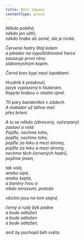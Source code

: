 ```yaml
---
title: Býčí zápasy
contentType: prose
---
```


<section>

_Někdo pobíhá,  
někdo jen větří,  
někdo hrabe do země, ale je tvrdá._

</section>

<section>

_Červené hadry lítají kolem  
a pikador na vypolštářované herce  
zasazuje první ránu  
slabomyslným kopím._

</section>

<section>

_Černá krev kypí mezi lopatkami._

</section>

<section>

_Hrudník k prasknutí,  
jazyk vyplazený k hlubinám.  
Kopyta hrabou o vlastní újmě._

</section>

<section>

_Tři páry banderillos v zádech.  
A matador už táhne meč  
přes brlení._

</section>

<section>

_A tu se někdo (zbrocený, vyčerpaný)  
zastaví a volá:  
Pojďte, nechme toho,  
pojďte, nechme toho,  
pojďte za řeku a mezi stromy,  
pojďte za řeku a mezi stromy,  
nechme těch červených hadrů,  
pojďme jinam,_

</section>

<section>

_tak volá,  
anebo sípá,  
anebo šeptá,  
a bariéry řvou a  
nikdo nerozumí, protože_

</section>

<section>

_všichni jsou na tom stejně,_

</section>

<section>

_černý a rudý býk padne  
a bude odtažen  
a bude odtažen  
a bude odtažen,_

</section>

<section>

_aniž by pochopil běh světa._

</section>

